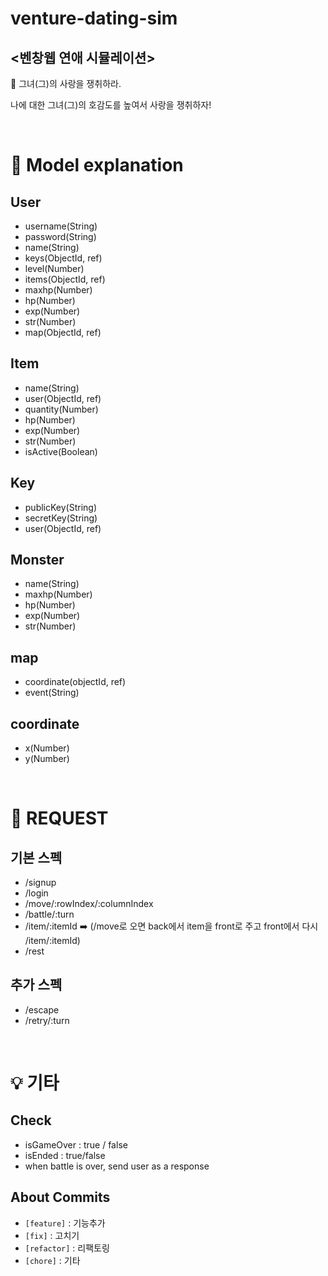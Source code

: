 # venture-dating-sim

## <벤창웹 연애 시뮬레이션>

👤 그녀(그)의 사랑을 쟁취하라.

나에 대한 그녀(그)의 호감도를 높여서 사랑을 쟁취하자!

<br>

# 🧰 Model explanation

## User

- username(String)
- password(String)
- name(String)
- keys(ObjectId, ref)
- level(Number)
- items(ObjectId, ref)
- maxhp(Number)
- hp(Number)
- exp(Number)
- str(Number)
- map(ObjectId, ref)

## Item
- name(String)
- user(ObjectId, ref)
- quantity(Number)
- hp(Number)
- exp(Number)
- str(Number)
- isActive(Boolean)

## Key
- publicKey(String)
- secretKey(String)
- user(ObjectId, ref)
## Monster

- name(String)
- maxhp(Number)
- hp(Number)
- exp(Number)
- str(Number)

## map

- coordinate(objectId, ref)
- event(String)

## coordinate

- x(Number)
- y(Number)

<br>

# 📲 REQUEST

## 기본 스펙

- /signup
- /login
- /move/:rowIndex/:columnIndex
- /battle/:turn
- /item/:itemId ➡️ (/move로 오면 back에서 item을 front로 주고 front에서 다시 /item/:itemId)
- /rest

## 추가 스펙

- /escape
- /retry/:turn

<br>

# 💡 기타

## Check

- isGameOver : true / false
- isEnded : true/false
- when battle is over, send user as a response

## About Commits

- `[feature]` : 기능추가
- `[fix]` : 고치기
- `[refactor]` : 리팩토링
- `[chore]` : 기타
